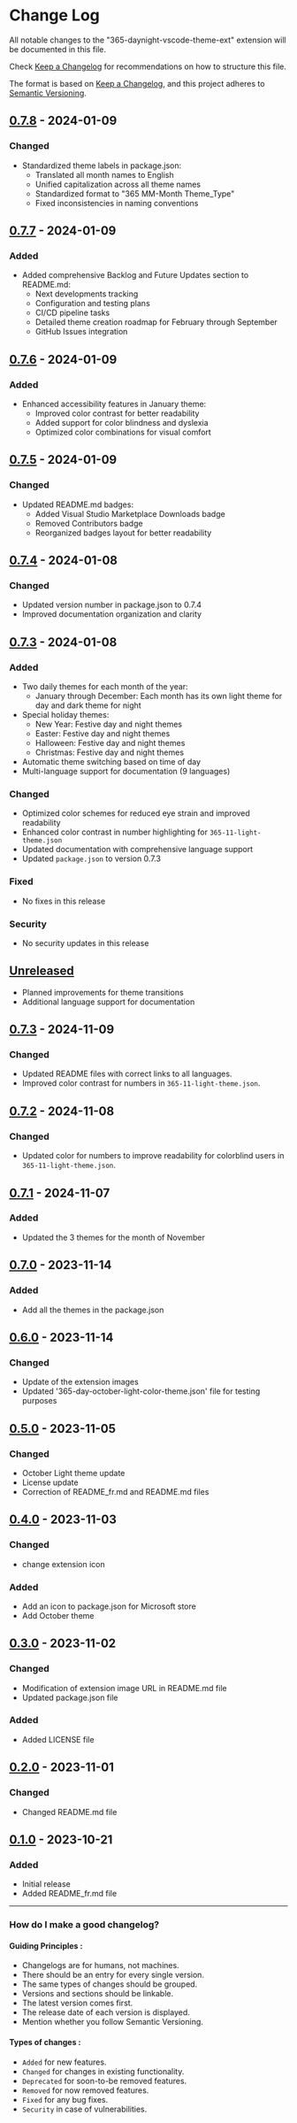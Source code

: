# Change Log

All notable changes to the "365-daynight-vscode-theme-ext" extension will be documented in this file.

Check [Keep a Changelog](http://keepachangelog.com/) for recommendations on how to structure this file.

The format is based on [Keep a Changelog](http://keepachangelog.com/), and this project adheres to [Semantic Versioning](https://semver.org/spec/v2.0.0.html).

## [0.7.8] - 2024-01-09

### Changed
- Standardized theme labels in package.json:
  - Translated all month names to English
  - Unified capitalization across all theme names
  - Standardized format to "365 MM-Month Theme_Type"
  - Fixed inconsistencies in naming conventions

## [0.7.7] - 2024-01-09

### Added
- Added comprehensive Backlog and Future Updates section to README.md:
  - Next developments tracking
  - Configuration and testing plans
  - CI/CD pipeline tasks
  - Detailed theme creation roadmap for February through September
  - GitHub Issues integration

## [0.7.6] - 2024-01-09

### Added
- Enhanced accessibility features in January theme:
  - Improved color contrast for better readability
  - Added support for color blindness and dyslexia
  - Optimized color combinations for visual comfort

## [0.7.5] - 2024-01-09

### Changed
- Updated README.md badges:
  - Added Visual Studio Marketplace Downloads badge
  - Removed Contributors badge
  - Reorganized badges layout for better readability

## [0.7.4] - 2024-01-08

### Changed
- Updated version number in package.json to 0.7.4
- Improved documentation organization and clarity

## [0.7.3] - 2024-01-08

### Added
- Two daily themes for each month of the year:
  - January through December: Each month has its own light theme for day and dark theme for night
- Special holiday themes:
   - New Year: Festive day and night themes
   - Easter: Festive day and night themes
   - Halloween: Festive day and night themes
   - Christmas: Festive day and night themes
- Automatic theme switching based on time of day
- Multi-language support for documentation (9 languages)

### Changed
- Optimized color schemes for reduced eye strain and improved readability
- Enhanced color contrast in number highlighting for `365-11-light-theme.json`
- Updated documentation with comprehensive language support
- Updated `package.json` to version 0.7.3

### Fixed
- No fixes in this release

### Security
- No security updates in this release

## [Unreleased]
- Planned improvements for theme transitions
- Additional language support for documentation

## [0.7.3] - 2024-11-09
### Changed
- Updated README files with correct links to all languages.
- Improved color contrast for numbers in `365-11-light-theme.json`.

## [0.7.2] - 2024-11-08
### Changed
- Updated color for numbers to improve readability for colorblind users in `365-11-light-theme.json`.

## [0.7.1] - 2024-11-07
### Added
- Updated the 3 themes for the month of November

## [0.7.0] - 2023-11-14
### Added
- Add all the themes in the package.json

## [0.6.0] - 2023-11-14
### Changed
- Update of the extension images
- Updated '365-day-october-light-color-theme.json' file for testing purposes

## [0.5.0] - 2023-11-05
### Changed
- October Light theme update
- License update
- Correction of README_fr.md and README.md files

## [0.4.0] - 2023-11-03
### Changed
- change extension icon
### Added
- Add an icon to package.json for Microsoft store
- Add October theme

## [0.3.0] - 2023-11-02
### Changed
- Modification of extension image URL in README.md file
- Updated package.json file 
### Added
- Added LICENSE file

## [0.2.0] - 2023-11-01
### Changed
- Changed README.md file

## [0.1.0] - 2023-10-21
### Added
- Initial release
- Added README_fr.md file

[unreleased]: https://github.com/mickaellherminez/365-daynight-vscode-theme-ext/compare/0.7.8...HEAD
[0.7.8]: https://github.com/mickaellherminez/365-daynight-vscode-theme-ext/compare/0.7.7...0.7.8
[0.7.7]: https://github.com/mickaellherminez/365-daynight-vscode-theme-ext/compare/0.7.6...0.7.7
[0.7.6]: https://github.com/mickaellherminez/365-daynight-vscode-theme-ext/compare/0.7.5...0.7.6
[0.7.5]: https://github.com/mickaellherminez/365-daynight-vscode-theme-ext/compare/0.7.4...0.7.5
[0.7.4]: https://github.com/mickaellherminez/365-daynight-vscode-theme-ext/compare/0.7.3...0.7.4
[0.7.3]: https://github.com/mickaellherminez/365-daynight-vscode-theme-ext/compare/0.7.2...0.7.3
[0.7.2]: https://github.com/mickaellherminez/365-daynight-vscode-theme-ext/compare/0.7.1...0.7.2
[0.7.1]: https://github.com/mickaellherminez/365-daynight-vscode-theme-ext/compare/0.7.0...0.7.1
[0.7.0]: https://github.com/mickaellherminez/365-daynight-vscode-theme-ext/compare/0.6.0...0.7.0
[0.6.0]: https://github.com/mickaellherminez/365-daynight-vscode-theme-ext/compare/0.5.0...0.6.0
[0.5.0]: https://github.com/mickaellherminez/365-daynight-vscode-theme-ext/compare/0.4.0...0.5.0
[0.4.0]: https://github.com/mickaellherminez/365-daynight-vscode-theme-ext/compare/0.3.0...0.4.0
[0.3.0]: https://github.com/mickaellherminez/365-daynight-vscode-theme-ext/compare/0.2.0...0.3.0
[0.2.0]: https://github.com/mickaellherminez/365-daynight-vscode-theme-ext/compare/0.1.0...0.2.0
[0.1.0]: https://github.com/mickaellherminez/365-daynight-vscode-theme-ext/releases/tag/0.1.0

---

### How do I make a good changelog?
#### Guiding Principles :
- Changelogs are for humans, not machines.
- There should be an entry for every single version.
- The same types of changes should be grouped.
- Versions and sections should be linkable.
- The latest version comes first.
- The release date of each version is displayed.
- Mention whether you follow Semantic Versioning.
#### Types of changes :
- `Added` for new features.
- `Changed` for changes in existing functionality.
- `Deprecated` for soon-to-be removed features.
- `Removed` for now removed features.
- `Fixed` for any bug fixes.
- `Security` in case of vulnerabilities.